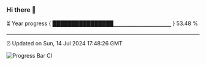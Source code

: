 ### Hi there 👋

⏳ Year progress { ████████████████▁▁▁▁▁▁▁▁▁▁▁▁▁▁ } 53.48 %

---

⏰ Updated on Sun, 14 Jul 2024 17:48:26 GMT

![Progress Bar CI](https://github.com/IshwaranRudhara/GIT-ACTION/workflows/Progress%20Bar%20CI/badge.svg)

